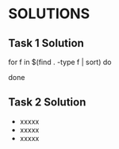 # SOLUTIONS

## Task 1 Solution

for f in $(find . -type f | sort)
do

done

## Task 2 Solution

- xxxxx
- xxxxx
- xxxxx

